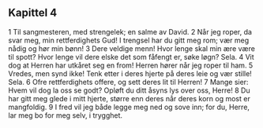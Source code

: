 ## Kapittel 4

1 Til sangmesteren, med strengelek; en salme av David.
2 Når jeg roper, da svar meg, min rettferdighets Gud! I trengsel har du gitt meg rom; vær meg nådig og hør min bønn!
3 Dere veldige menn! Hvor lenge skal min ære være til spott? Hvor lenge vil dere elske det som fåfengt er, søke løgn? Sela.
4 Vit dog at Herren har utkåret seg en from! Herren hører når jeg roper til ham.
5 Vredes, men synd ikke! Tenk etter i deres hjerte på deres leie og vær stille! Sela.
6 Ofre rettferdighets offere, og sett deres lit til Herren!
7 Mange sier: Hvem vil dog la oss se godt? Opløft du ditt åsyns lys over oss, Herre!
8 Du har gitt meg glede i mitt hjerte, større enn deres når deres korn og most er mangfoldig.
9 I fred vil jeg både legge meg ned og sove inn; for du, Herre, lar meg bo for meg selv, i trygghet.
